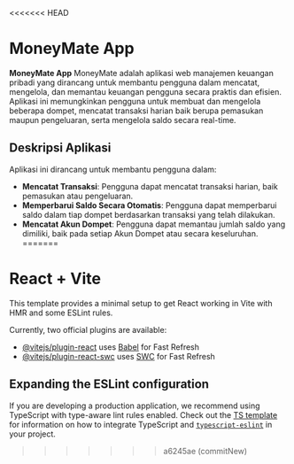 <<<<<<< HEAD
# MoneyMate App

**MoneyMate App** MoneyMate adalah aplikasi web manajemen keuangan pribadi yang dirancang untuk membantu pengguna dalam mencatat, mengelola, dan memantau keuangan pengguna secara praktis dan efisien. Aplikasi ini memungkinkan pengguna untuk membuat dan mengelola beberapa dompet, mencatat transaksi harian baik berupa pemasukan maupun pengeluaran, serta mengelola saldo secara real-time.

## Deskripsi Aplikasi

Aplikasi ini dirancang untuk membantu pengguna dalam:
- **Mencatat Transaksi**: Pengguna dapat mencatat transaksi harian, baik pemasukan atau pengeluaran.
- **Memperbarui Saldo Secara Otomatis**: Pengguna dapat memperbarui saldo dalam tiap dompet berdasarkan transaksi yang telah dilakukan.
- **Mencatat Akun Dompet**: Pengguna dapat memantau jumlah saldo yang dimiliki, baik pada setiap Akun Dompet atau secara keseluruhan.
=======
# React + Vite

This template provides a minimal setup to get React working in Vite with HMR and some ESLint rules.

Currently, two official plugins are available:

- [@vitejs/plugin-react](https://github.com/vitejs/vite-plugin-react/blob/main/packages/plugin-react) uses [Babel](https://babeljs.io/) for Fast Refresh
- [@vitejs/plugin-react-swc](https://github.com/vitejs/vite-plugin-react/blob/main/packages/plugin-react-swc) uses [SWC](https://swc.rs/) for Fast Refresh

## Expanding the ESLint configuration

If you are developing a production application, we recommend using TypeScript with type-aware lint rules enabled. Check out the [TS template](https://github.com/vitejs/vite/tree/main/packages/create-vite/template-react-ts) for information on how to integrate TypeScript and [`typescript-eslint`](https://typescript-eslint.io) in your project.
>>>>>>> a6245ae (commitNew)
